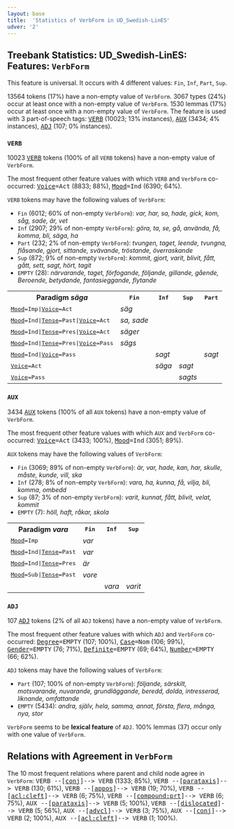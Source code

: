 ```yaml
---
layout: base
title:  'Statistics of VerbForm in UD_Swedish-LinES'
udver: '2'
---
```


## Treebank Statistics: UD_Swedish-LinES: Features: `VerbForm`

This feature is universal.
It occurs with 4 different values: `Fin`, `Inf`, `Part`, `Sup`.

13564 tokens (17%) have a non-empty value of `VerbForm`.
3067 types (24%) occur at least once with a non-empty value of `VerbForm`.
1530 lemmas (17%) occur at least once with a non-empty value of `VerbForm`.
The feature is used with 3 part-of-speech tags: <tt><a href="sv_lines-pos-VERB.html">VERB</a></tt> (10023; 13% instances), <tt><a href="sv_lines-pos-AUX.html">AUX</a></tt> (3434; 4% instances), <tt><a href="sv_lines-pos-ADJ.html">ADJ</a></tt> (107; 0% instances).

### `VERB`

10023 <tt><a href="sv_lines-pos-VERB.html">VERB</a></tt> tokens (100% of all `VERB` tokens) have a non-empty value of `VerbForm`.

The most frequent other feature values with which `VERB` and `VerbForm` co-occurred: <tt><a href="sv_lines-feat-Voice.html">Voice</a></tt><tt>=Act</tt> (8833; 88%), <tt><a href="sv_lines-feat-Mood.html">Mood</a></tt><tt>=Ind</tt> (6390; 64%).

`VERB` tokens may have the following values of `VerbForm`:

* `Fin` (6012; 60% of non-empty `VerbForm`): <em>var, har, sa, hade, gick, kom, såg, sade, är, vet</em>
* `Inf` (2907; 29% of non-empty `VerbForm`): <em>göra, ta, se, gå, använda, få, komma, bli, säga, ha</em>
* `Part` (232; 2% of non-empty `VerbForm`): <em>tvungen, taget, leende, tvungna, flåsande, gjort, sittande, svävande, tröstande, överraskande</em>
* `Sup` (872; 9% of non-empty `VerbForm`): <em>kommit, gjort, varit, blivit, fått, gått, sett, sagt, hört, tagit</em>
* `EMPTY` (28): <em>närvarande, taget, förfogande, följande, gillande, gående, Beroende, betydande, fantasieggande, flytande</em>

<table>
  <tr><th>Paradigm <i>säga</i></th><th><tt>Fin</tt></th><th><tt>Inf</tt></th><th><tt>Sup</tt></th><th><tt>Part</tt></th></tr>
  <tr><td><tt><tt><a href="sv_lines-feat-Mood.html">Mood</a></tt><tt>=Imp</tt>|<tt><a href="sv_lines-feat-Voice.html">Voice</a></tt><tt>=Act</tt></tt></td><td><em>säg</em></td><td></td><td></td><td></td></tr>
  <tr><td><tt><tt><a href="sv_lines-feat-Mood.html">Mood</a></tt><tt>=Ind</tt>|<tt><a href="sv_lines-feat-Tense.html">Tense</a></tt><tt>=Past</tt>|<tt><a href="sv_lines-feat-Voice.html">Voice</a></tt><tt>=Act</tt></tt></td><td><em>sa, sade</em></td><td></td><td></td><td></td></tr>
  <tr><td><tt><tt><a href="sv_lines-feat-Mood.html">Mood</a></tt><tt>=Ind</tt>|<tt><a href="sv_lines-feat-Tense.html">Tense</a></tt><tt>=Pres</tt>|<tt><a href="sv_lines-feat-Voice.html">Voice</a></tt><tt>=Act</tt></tt></td><td><em>säger</em></td><td></td><td></td><td></td></tr>
  <tr><td><tt><tt><a href="sv_lines-feat-Mood.html">Mood</a></tt><tt>=Ind</tt>|<tt><a href="sv_lines-feat-Tense.html">Tense</a></tt><tt>=Pres</tt>|<tt><a href="sv_lines-feat-Voice.html">Voice</a></tt><tt>=Pass</tt></tt></td><td><em>sägs</em></td><td></td><td></td><td></td></tr>
  <tr><td><tt><tt><a href="sv_lines-feat-Mood.html">Mood</a></tt><tt>=Ind</tt>|<tt><a href="sv_lines-feat-Voice.html">Voice</a></tt><tt>=Pass</tt></tt></td><td></td><td><em>sagt</em></td><td></td><td><em>sagt</em></td></tr>
  <tr><td><tt><tt><a href="sv_lines-feat-Voice.html">Voice</a></tt><tt>=Act</tt></tt></td><td></td><td><em>säga</em></td><td><em>sagt</em></td><td></td></tr>
  <tr><td><tt><tt><a href="sv_lines-feat-Voice.html">Voice</a></tt><tt>=Pass</tt></tt></td><td></td><td></td><td><em>sagts</em></td><td></td></tr>
</table>

### `AUX`

3434 <tt><a href="sv_lines-pos-AUX.html">AUX</a></tt> tokens (100% of all `AUX` tokens) have a non-empty value of `VerbForm`.

The most frequent other feature values with which `AUX` and `VerbForm` co-occurred: <tt><a href="sv_lines-feat-Voice.html">Voice</a></tt><tt>=Act</tt> (3433; 100%), <tt><a href="sv_lines-feat-Mood.html">Mood</a></tt><tt>=Ind</tt> (3051; 89%).

`AUX` tokens may have the following values of `VerbForm`:

* `Fin` (3069; 89% of non-empty `VerbForm`): <em>är, var, hade, kan, har, skulle, måste, kunde, vill, ska</em>
* `Inf` (278; 8% of non-empty `VerbForm`): <em>vara, ha, kunna, få, vilja, bli, komma, ombedd</em>
* `Sup` (87; 3% of non-empty `VerbForm`): <em>varit, kunnat, fått, blivit, velat, kommit</em>
* `EMPTY` (7): <em>höll, haft, råkar, skola</em>

<table>
  <tr><th>Paradigm <i>vara</i></th><th><tt>Fin</tt></th><th><tt>Inf</tt></th><th><tt>Sup</tt></th></tr>
  <tr><td><tt><tt><a href="sv_lines-feat-Mood.html">Mood</a></tt><tt>=Imp</tt></tt></td><td><em>var</em></td><td></td><td></td></tr>
  <tr><td><tt><tt><a href="sv_lines-feat-Mood.html">Mood</a></tt><tt>=Ind</tt>|<tt><a href="sv_lines-feat-Tense.html">Tense</a></tt><tt>=Past</tt></tt></td><td><em>var</em></td><td></td><td></td></tr>
  <tr><td><tt><tt><a href="sv_lines-feat-Mood.html">Mood</a></tt><tt>=Ind</tt>|<tt><a href="sv_lines-feat-Tense.html">Tense</a></tt><tt>=Pres</tt></tt></td><td><em>är</em></td><td></td><td></td></tr>
  <tr><td><tt><tt><a href="sv_lines-feat-Mood.html">Mood</a></tt><tt>=Sub</tt>|<tt><a href="sv_lines-feat-Tense.html">Tense</a></tt><tt>=Past</tt></tt></td><td><em>vore</em></td><td></td><td></td></tr>
  <tr><td><tt></tt></td><td></td><td><em>vara</em></td><td><em>varit</em></td></tr>
</table>

### `ADJ`

107 <tt><a href="sv_lines-pos-ADJ.html">ADJ</a></tt> tokens (2% of all `ADJ` tokens) have a non-empty value of `VerbForm`.

The most frequent other feature values with which `ADJ` and `VerbForm` co-occurred: <tt><a href="sv_lines-feat-Degree.html">Degree</a></tt><tt>=EMPTY</tt> (107; 100%), <tt><a href="sv_lines-feat-Case.html">Case</a></tt><tt>=Nom</tt> (106; 99%), <tt><a href="sv_lines-feat-Gender.html">Gender</a></tt><tt>=EMPTY</tt> (76; 71%), <tt><a href="sv_lines-feat-Definite.html">Definite</a></tt><tt>=EMPTY</tt> (69; 64%), <tt><a href="sv_lines-feat-Number.html">Number</a></tt><tt>=EMPTY</tt> (66; 62%).

`ADJ` tokens may have the following values of `VerbForm`:

* `Part` (107; 100% of non-empty `VerbForm`): <em>följande, särskilt, motsvarande, nuvarande, grundläggande, beredd, dolda, intresserad, liknande, omfattande</em>
* `EMPTY` (5434): <em>andra, själv, hela, samma, annat, första, flera, många, nya, stor</em>

`VerbForm` seems to be **lexical feature** of `ADJ`. 100% lemmas (37) occur only with one value of `VerbForm`.

## Relations with Agreement in `VerbForm`

The 10 most frequent relations where parent and child node agree in `VerbForm`:
<tt>VERB --[<tt><a href="sv_lines-dep-conj.html">conj</a></tt>]--> VERB</tt> (1333; 85%),
<tt>VERB --[<tt><a href="sv_lines-dep-parataxis.html">parataxis</a></tt>]--> VERB</tt> (130; 61%),
<tt>VERB --[<tt><a href="sv_lines-dep-appos.html">appos</a></tt>]--> VERB</tt> (19; 70%),
<tt>VERB --[<tt><a href="sv_lines-dep-acl-cleft.html">acl:cleft</a></tt>]--> VERB</tt> (6; 75%),
<tt>VERB --[<tt><a href="sv_lines-dep-compound-prt.html">compound:prt</a></tt>]--> VERB</tt> (6; 75%),
<tt>AUX --[<tt><a href="sv_lines-dep-parataxis.html">parataxis</a></tt>]--> VERB</tt> (5; 100%),
<tt>VERB --[<tt><a href="sv_lines-dep-dislocated.html">dislocated</a></tt>]--> VERB</tt> (5; 56%),
<tt>AUX --[<tt><a href="sv_lines-dep-advcl.html">advcl</a></tt>]--> VERB</tt> (3; 75%),
<tt>AUX --[<tt><a href="sv_lines-dep-conj.html">conj</a></tt>]--> VERB</tt> (2; 100%),
<tt>AUX --[<tt><a href="sv_lines-dep-acl-cleft.html">acl:cleft</a></tt>]--> VERB</tt> (1; 100%).

